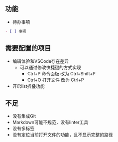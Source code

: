 
## 功能

- 待办事项
```md
- [ ] 事项
```



## 需要配置的项目

- 编辑体验和VSCode存在差异
    - 可以通过修改快捷键的方式实现
        - Ctrl+P 命令面板 改为  Ctrl+Shift+P
        - Ctrl+O 打开文件 改为 Ctrl+P
-  开启list折叠功能

## 不足
- 没有集成Git
- Markdown可能不规范，没有linter工具
- 没有多标签
- 没有定位当前打开文件的功能，且不显示完整的路径